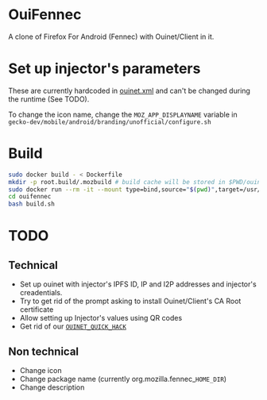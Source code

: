 # OuiFennec

A clone of Firefox For Android (Fennec) with Ouinet/Client in it.

# Set up injector's parameters

These are currently hardcoded in [ouinet.xml](https://github.com/equalitie/gecko-dev/blob/ouinet/mobile/android/app/src/main/res/values/ouinet.xml)
and can't be changed during the runtime (See TODO).

To change the icon name, change the `MOZ_APP_DISPLAYNAME` variable in
`gecko-dev/mobile/android/branding/unofficial/configure.sh`

# Build

```sh
sudo docker build - < Dockerfile
mkdir -p root.build/.mozbuild # build cache will be stored in $PWD/ouinet.build, $PWD/ouifennec.build, and $PWD/root.build
sudo docker run --rm -it --mount type=bind,source="$(pwd)",target=/usr/local/src/ouifennec --mount type=bind,source="$(pwd)/root.build",target=/root $CONTAINER_ID_FROM_↑_BUILD
cd ouifennec
bash build.sh
```

# TODO

## Technical

* Set up ouinet with injector's IPFS ID, IP and I2P addresses and
  injector's creadentials.
* Try to get rid of the prompt asking to install Ouinet/Client's CA Root
  certificate
* Allow setting up Injector's values using QR codes
* Get rid of our [`OUINET_QUICK_HACK`](https://github.com/equalitie/gecko-dev/commit/2de7aad32981201d5a75cfbc9c49acf38f21dc0c)

## Non technical

* Change icon
* Change package name (currently org.mozilla.fennec_`HOME_DIR`)
* Change description
